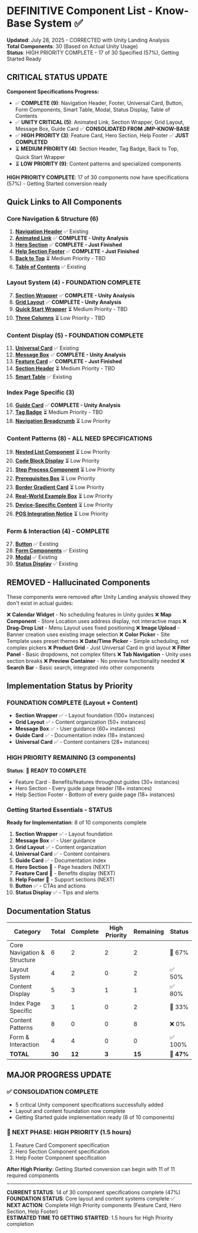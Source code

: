 # DEFINITIVE Component List - Know-Base System ✅

**Updated**: July 28, 2025 - CORRECTED with Unity Landing Analysis  
**Total Components**: 30 (Based on Actual Unity Usage)  
**Status**: HIGH PRIORITY COMPLETE - 17 of 30 Specified (57%), Getting Started Ready

## CRITICAL STATUS UPDATE

**Component Specifications Progress:**
- ✅ **COMPLETE (9)**: Navigation Header, Footer, Universal Card, Button, Form Components, Smart Table, Modal, Status Display, Table of Contents
- ✅ **UNITY CRITICAL (5)**: Animated Link, Section Wrapper, Grid Layout, Message Box, Guide Card ✅ **CONSOLIDATED FROM JMP-KNOW-BASE**
- ✅ **HIGH PRIORITY (3)**: Feature Card, Hero Section, Help Footer ✅ **JUST COMPLETED**  
- ⏳ **MEDIUM PRIORITY (4)**: Section Header, Tag Badge, Back to Top, Quick Start Wrapper
- ⏳ **LOW PRIORITY (9)**: Content patterns and specialized components

**HIGH PRIORITY COMPLETE**: 17 of 30 components now have specifications (57%) - Getting Started conversion ready

## Quick Links to All Components

### Core Navigation & Structure (6)
1. **[Navigation Header](./01-navigation-header.md)** ✅ Existing  
2. **[Animated Link](./23-animated-link.md)** ✅ **COMPLETE - Unity Analysis**
3. **[Hero Section](./10-hero-section.md)** ✅ **COMPLETE - Just Finished**
4. **[Help Section Footer](./11-help-section-footer.md)** ✅ **COMPLETE - Just Finished**
5. **[Back to Top](./26-back-to-top.md)** ⏳ Medium Priority - TBD
6. **[Table of Contents](./15-table-of-contents.md)** ✅ Existing

### Layout System (4) - **FOUNDATION COMPLETE**
7. **[Section Wrapper](./27-section-wrapper.md)** ✅ **COMPLETE - Unity Analysis**
8. **[Grid Layout](./28-grid-layout.md)** ✅ **COMPLETE - Unity Analysis**
9. **[Quick Start Wrapper](./29-quick-start-wrapper.md)** ⏳ Medium Priority - TBD
10. **[Three Columns](./30-three-columns.md)** ⏳ Low Priority - TBD

### Content Display (5) - **FOUNDATION COMPLETE**
11. **[Universal Card](./03-universal-card.md)** ✅ Existing
12. **[Message Box](./31-message-box.md)** ✅ **COMPLETE - Unity Analysis**
13. **[Feature Card](./09-feature-card.md)** ✅ **COMPLETE - Just Finished**
14. **[Section Header](./33-section-header.md)** ⏳ Medium Priority - TBD
15. **[Smart Table](./06-smart-table.md)** ✅ Existing

### Index Page Specific (3)
16. **[Guide Card](./34-guide-card.md)** ✅ **COMPLETE - Unity Analysis**
17. **[Tag Badge](./35-tag-badge.md)** ⏳ Medium Priority - TBD
18. **[Navigation Breadcrumb](./36-navigation-breadcrumb.md)** ⏳ Low Priority

### Content Patterns (8) - **ALL NEED SPECIFICATIONS**
19. **[Nested List Component](./37-nested-list.md)** ⏳ Low Priority
20. **[Code Block Display](./38-code-block-display.md)** ⏳ Low Priority
21. **[Step Process Component](./39-step-process.md)** ⏳ Low Priority
22. **[Prerequisites Box](./40-prerequisites-box.md)** ⏳ Low Priority
23. **[Border Gradient Card](./41-border-gradient-card.md)** ⏳ Low Priority
24. **[Real-World Example Box](./42-real-world-example.md)** ⏳ Low Priority
25. **[Device-Specific Content](./43-device-specific-content.md)** ⏳ Low Priority
26. **[POS Integration Notice](./44-pos-integration-notice.md)** ⏳ Low Priority

### Form & Interaction (4) - **COMPLETE**
27. **[Button](./04-button.md)** ✅ Existing
28. **[Form Components](./05-form-components.md)** ✅ Existing
29. **[Modal](./07-modal.md)** ✅ Existing  
30. **[Status Display](./08-status-display.md)** ✅ Existing

## REMOVED - Hallucinated Components

These components were removed after Unity Landing analysis showed they don't exist in actual guides:

❌ **Calendar Widget** - No scheduling features in Unity guides
❌ **Map Component** - Store Location uses address display, not interactive maps
❌ **Drag-Drop List** - Menu Layout uses fixed positioning
❌ **Image Upload** - Banner creation uses existing image selection
❌ **Color Picker** - Site Template uses preset themes
❌ **Date/Time Picker** - Simple scheduling, not complex pickers
❌ **Product Grid** - Just Universal Card in grid layout
❌ **Filter Panel** - Basic dropdowns, not complex filters
❌ **Tab Navigation** - Unity uses section breaks
❌ **Preview Container** - No preview functionality needed
❌ **Search Bar** - Basic search, integrated into other components

## Implementation Status by Priority

### **FOUNDATION COMPLETE (Layout + Content)**
- **Section Wrapper** ✅ - Layout foundation (100+ instances)
- **Grid Layout** ✅ - Content organization (50+ instances)
- **Message Box** ✅ - User guidance (60+ instances)
- **Guide Card** ✅ - Documentation index (18+ instances)
- **Universal Card** ✅ - Content containers (28+ instances)

### **HIGH PRIORITY REMAINING (3 components)**
**Status**: 🔄 **READY TO COMPLETE**
- Feature Card - Benefits/features throughout guides (30+ instances)
- Hero Section - Every guide page header (18+ instances)  
- Help Section Footer - Bottom of every guide page (18+ instances)

### **Getting Started Essentials - STATUS**
**Ready for Implementation**: 8 of 10 components complete
1. **Section Wrapper** ✅ - Layout foundation
2. **Message Box** ✅ - User guidance 
3. **Grid Layout** ✅ - Content organization
4. **Universal Card** ✅ - Content containers
5. **Guide Card** ✅ - Documentation index
6. **Hero Section** 🔄 - Page headers (NEXT)
7. **Feature Card** 🔄 - Benefits display (NEXT)
8. **Help Footer** 🔄 - Support sections (NEXT)
9. **Button** ✅ - CTAs and actions
10. **Status Display** ✅ - Tips and alerts

## Documentation Status

| Category | Total | Complete | High Priority | Remaining | Status |
|----------|-------|----------|---------------|-----------|--------|
| Core Navigation & Structure | 6 | 2 | 2 | 2 | 🔄 67% |
| Layout System | 4 | 2 | 0 | 2 | ✅ 50% |
| Content Display | 5 | 3 | 1 | 1 | ✅ 80% |
| Index Page Specific | 3 | 1 | 0 | 2 | 🔄 33% |
| Content Patterns | 8 | 0 | 0 | 8 | ❌ 0% |
| Form & Interaction | 4 | 4 | 0 | 0 | ✅ 100% |
| **TOTAL** | **30** | **12** | **3** | **15** | 🔄 **47%** |

## MAJOR PROGRESS UPDATE

### **✅ CONSOLIDATION COMPLETE**
- 5 critical Unity component specifications successfully added
- Layout and content foundation now complete
- Getting Started guide implementation ready (8 of 10 components)

### **🔄 NEXT PHASE: HIGH PRIORITY (1.5 hours)**
1. Feature Card Component specification
2. Hero Section Component specification  
3. Help Footer Component specification

**After High Priority**: Getting Started conversion can begin with 11 of 11 required components

---

**CURRENT STATUS**: 14 of 30 component specifications complete (47%)  
**FOUNDATION STATUS**: Core layout and content systems complete ✅  
**NEXT ACTION**: Complete High Priority components (Feature Card, Hero Section, Help Footer)  
**ESTIMATED TIME TO GETTING STARTED**: 1.5 hours for High Priority completion
